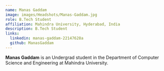 ```yaml
---
name: Manas Gaddam
image: images/Headshots/Manas-Gaddam.jpg
role: B.Tech Student
affiliation: Mahindra University, Hyderabad, India
description: B.Tech Student
links:
  linkedin: manas-gaddam-22147628a
  github: ManasGaddam
---
```


**Manas Gaddam** is an Undergrad student in the Department of Computer Science and Engineering at Mahindra University.
